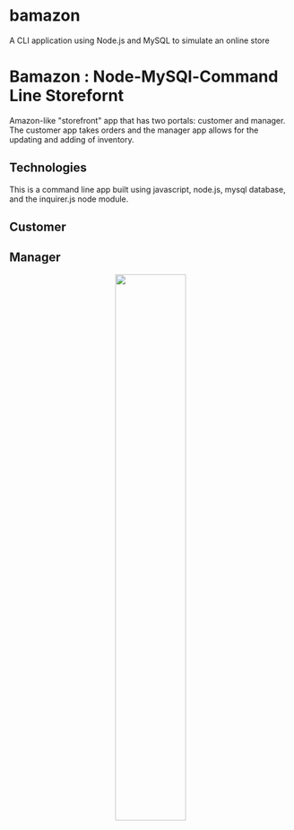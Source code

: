 # bamazon
A CLI application using Node.js and MySQL to simulate an online store


# Bamazon : Node-MySQl-Command Line Storefornt
Amazon-like "storefront" app that has two portals: customer and manager. The customer app takes orders and the manager app allows for the updating and adding of inventory.

## Technologies
This is a command line app built using javascript, node.js, mysql database, and the inquirer.js node module.

## Customer


## Manager
<p align="center">
  <img width="50%" src="http://www.nickydesai.com/other-images/bamazon.gif">

